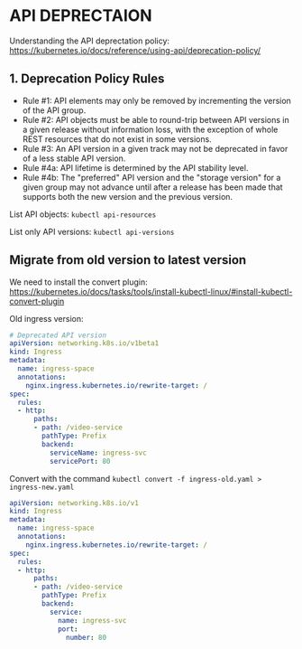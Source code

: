 # API DEPRECTAION

Understanding the API deprectation policy: https://kubernetes.io/docs/reference/using-api/deprecation-policy/

## **1. Deprecation Policy Rules**

* Rule #1: API elements may only be removed by incrementing the version of the API group.
* Rule #2: API objects must be able to round-trip between API versions in a given release without information loss, with the exception of whole REST resources that do not exist in some versions.
* Rule #3: An API version in a given track may not be deprecated in favor of a less stable API version.
* Rule #4a: API lifetime is determined by the API stability level.
* Rule #4b: The "preferred" API version and the "storage version" for a given group may not advance until after a release has been made that supports both the new version and the previous version.

List API objects: `kubectl api-resources`

List only API versions: `kubectl api-versions`

## Migrate from old version to latest version

We need to install the convert plugin: https://kubernetes.io/docs/tasks/tools/install-kubectl-linux/#install-kubectl-convert-plugin

Old ingress version:
```yaml
# Deprecated API version
apiVersion: networking.k8s.io/v1beta1
kind: Ingress
metadata:
  name: ingress-space
  annotations:
    nginx.ingress.kubernetes.io/rewrite-target: /
spec:
  rules:
  - http:
      paths:
      - path: /video-service
        pathType: Prefix
        backend:
          serviceName: ingress-svc
          servicePort: 80
```

Convert with the command `kubectl convert -f ingress-old.yaml > ingress-new.yaml`

```yaml
apiVersion: networking.k8s.io/v1
kind: Ingress
metadata:
  name: ingress-space
  annotations:
    nginx.ingress.kubernetes.io/rewrite-target: /
spec:
  rules:
  - http:
      paths:
      - path: /video-service
        pathType: Prefix
        backend:
          service:
            name: ingress-svc
            port:
              number: 80
```
